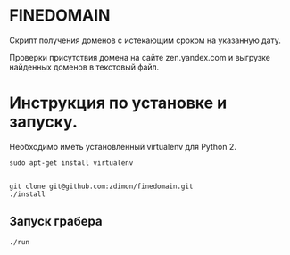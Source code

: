 # FINEDOMAIN

Скрипт получения доменов с истекающим сроком на указанную дату.

Проверки присутствия домена на сайте zen.yandex.com и выгрузке найденных доменов в текстовый файл.


# Инструкция по установке и запуску.

Необходимо иметь установленный virtualenv для Python 2.

    sudo apt-get install virtualenv


    git clone git@github.com:zdimon/finedomain.git
    ./install

## Запуск грабера

    ./run
